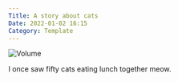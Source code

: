 ```yaml
---
Title: A story about cats
Date: 2022-01-02 16:15
Category: Template
---
```


![Volume]({static}/images/volume.png)

I once saw fifty cats eating lunch together meow.